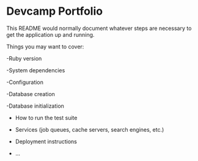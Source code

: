# Devcamp Portfolio

This README would normally document whatever steps are necessary to get the
application up and running.

Things you may want to cover:

-Ruby version

-System dependencies

-Configuration

-Database creation

-Database initialization

* How to run the test suite

* Services (job queues, cache servers, search engines, etc.)

* Deployment instructions

* ...
